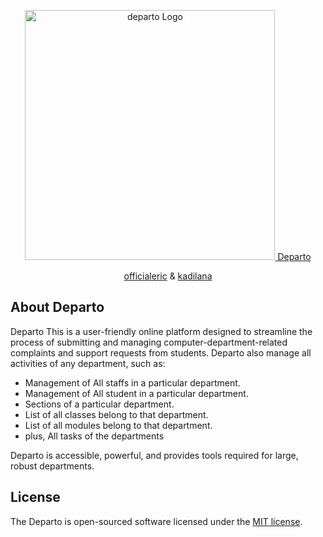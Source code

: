 <p align="center"><a href="#" target="">
<img src="https://external-content.duckduckgo.com/iu/?u=https%3A%2F%2Ftse1.mm.bing.net%2Fth%3Fid%3DOIP.cntQ2ZcMSiQ8DR01bIfDjgHaHa%26pid%3DApi&f=1&ipt=766acddc51cd4580b6f7fe966d7af935963d8c3f529b624c14b701266380bbe5&ipo=images" width="400" alt="departo Logo">
Departo
</a></p>

<p align="center">
<a href='https://github.com/officialeric'>officialeric</a> & <a href='https://github.com/Kadilana'>kadilana</a>
</p>

## About Departo

Departo This is a user-friendly online platform designed to streamline the process of submitting and managing computer-department-related complaints and support requests from students. Departo also manage all activities of any department, such as:

- Management of All staffs in a particular department.
- Management of All student in a particular department.
- Sections of a particular department.
- List of all classes belong to that department.
- List of all modules belong to that department.
- plus, All tasks of the departments


Departo is accessible, powerful, and provides tools required for large, robust departments.

## License

The Departo is open-sourced software licensed under the [MIT license](https://opensource.org/licenses/MIT).

